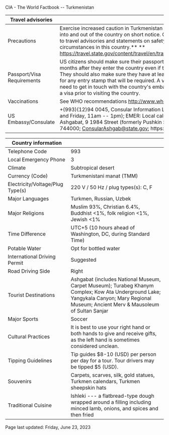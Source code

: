 CIA - The World Factbook -- Turkmenistan

| Travel advisories | |
| --- | --- |
| Precautions | Exercise increased caution in Turkmenistan due to the limited travel options into and out of the country on short notice. Consult the link below for updates to travel advisories and statements on safety, security, local laws, and special circumstances in this country.** **  <https://travel.state.gov/content/travel/en/traveladvisories/traveladvisories.html> |
| Passport/Visa Requirements | US citizens should make sure their passport will not expire for at least 6 months after they enter the country even if they do not intend to stay that long. They should also make sure they have at least 1 blank page in their passport for any entry stamp that will be required. A visa is required. US citizens will need to get in touch with the country's embassy or nearest consulate to obtain a visa prior to visiting the country. |
| Vaccinations | See WHO recommendations  <http://www.who.int/> |
| US Embassy/Consulate | +(993)(12)94 0045, Consular Information Line: +(993)(12)94 0049 (Monday and Friday, 11am -- 1pm); EMER: Local calls: 940045; US Embassy Ashgabat, 9 1984 Street (formerly Pushkin Street), Ashgabat, Turkmenistan 744000; ConsularAshgab@state.gov; https://tm |

| Country information |  |
| --- | --- |
| Telephone Code | 993 |
| Local Emergency Phone | 3 |
| Climate | Subtropical desert |
| Currency (Code) | Turkmenistani manat (TMM) |
| Electricity/Voltage/Plug Type(s) | 220 V / 50 Hz / plug types(s): C, F |
| Major Languages | Turkmen, Russian, Uzbek |
| Major Religions | Muslim 93%, Christian 6.4%, Buddhist <1%, folk religion <1%, Jewish <1% |
| Time Difference | UTC+5 (10 hours ahead of Washington, DC, during Standard Time) |
| Potable Water | Opt for bottled water |
| International Driving Permit | Suggested |
| Road Driving Side | Right |
| Tourist Destinations | Ashgabat (includes National Museum, Carpet Museum); Turabeg Khanym Complex; Kow Ata Underground Lake; Yangykala Canyon; Mary Regional Museum; Ancient Merv & Mausoleum of Sultan Sanjar |
| Major Sports | Soccer |
| Cultural Practices | It is best to use your right hand or both hands to give and receive gifts, as the left hand is sometimes considered unclean. |
| Tipping Guidelines | Tip guides $8-10 (USD) per person per day for a tour. Tour drivers may be tipped $5 (USD). |
| Souvenirs | Carpets, scarves, silk, gold statues, Turkmen calendars, Turkmen sheepskin hats |
| Traditional Cuisine | Ishleki --- a flatbread-type dough wrapped around a filling including minced lamb, onions, and spices and then fried |

Page last updated: Friday, June 23, 2023
